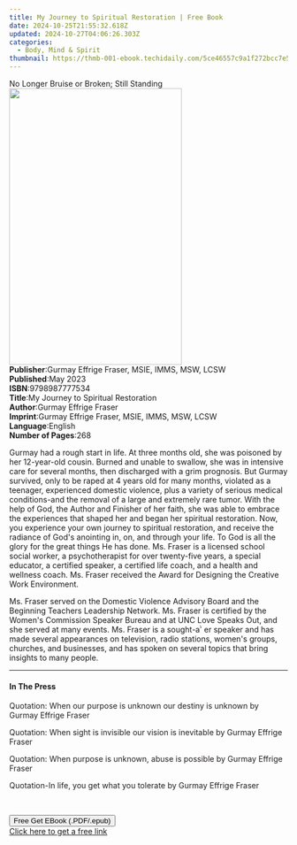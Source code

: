 ```yaml
---
title: My Journey to Spiritual Restoration | Free Book
date: 2024-10-25T21:55:32.618Z
updated: 2024-10-27T04:06:26.303Z
categories:
  - Body, Mind & Spirit
thumbnail: https://thmb-001-ebook.techidaily.com/5ce46557c9a1f272bcc7e575f15286bc4799ead9512d64c86b83df3203ca90cb.jpg
---
```

<main id="book-container">
  <div class="flex flex-col">
    <div class="book-brief flex-1 py-6 px-4 sm:p-6 md:py-10 md:px-8">
      <!-- brief-->
      <div class="book-brief-main">
        No Longer Bruise or Broken; Still Standing
      </div>
    </div>
    <div
      class="book-meta-info flex-1 grid gap-4 col-start-1 col-end-3 row-start-1 sm:mb-6 sm:grid-cols-4 lg:gap-6 lg:col-start-2 lg:row-end-6 lg:row-span-6 lg:mb-0"
    >
      <div
        class="book-meta-info-left place-content-center mt-4 p-4 text-sm leading-6 col-start-2 col-span-2 dark:text-slate-400"
      >
        <img
          class="w-full h-500 object-cover rounded-lg sm:h-255 sm:col-span-2 lg:col-span-full"
          src="https://img-001-ebook.techidaily.com/3443603d2744a7a11fafcefbb4a3315759f44270b1ab90235b7cbb6d324319b2.jpg"
          alt=""
          width="312"
          height="500"
        />
      </div>
      <div
        class="book-meta-info-right mt-2 col-start-1 row-start-2 col-span-3 self-center"
      >
        <!-- meta data  -->
        <div class="flex flex-col px-4 md:px-8">
          <div class="flex-1">
            <strong>Publisher</strong>:<span class="px-2"
              >Gurmay Effrige Fraser, MSIE, IMMS, MSW, LCSW</span
            >
          </div>
          <div class="flex-1">
            <strong>Published</strong>:<span class="px-2">May 2023</span>
          </div>
          <div class="flex-1">
            <strong>ISBN</strong>:<span class="px-2">9798987777534</span>
          </div>
          <div class="flex-1">
            <strong>Title</strong>:<span class="px-2"
              >My Journey to Spiritual Restoration</span
            >
          </div>
          <div class="flex-1">
            <strong>Author</strong>:<span class="px-2"
              >Gurmay Effrige Fraser</span
            >
          </div>
          <div class="flex-1">
            <strong>Imprint</strong>:<span class="px-2"
              >Gurmay Effrige Fraser, MSIE, IMMS, MSW, LCSW</span
            >
          </div>
          <div class="flex-1">
            <strong>Language</strong>:<span class="px-2">English</span>
          </div>
          <div class="flex-1">
            <strong>Number of Pages</strong>:<span class="px-2">268</span>
          </div>
        </div>
      </div>
    </div>
    <div class="book-description flex-1 py-6 px-4 sm:p-6 md:py-10 md:px-8">
      <div class="book-description-main">
        <div accordion-content="" id="description">
          <p>
            Gurmay had a rough start in life. At three months old, she was
            poisoned by her 12-year-old cousin. Burned and unable to swallow,
            she was in intensive care for several months, then discharged with a
            grim prognosis. But Gurmay survived, only to be raped at 4 years old
            for many months, violated as a teenager, experienced domestic
            violence, plus a variety of serious medical conditions-and the
            removal of a large and extremely rare tumor. With the help of God,
            the Author and Finisher of her faith, she was able to embrace the
            experiences that shaped her and began her spiritual restoration.
            Now, you experience your own journey to spiritual restoration, and
            receive the radiance of God's anointing in, on, and through your
            life. To God is all the glory for the great things He has done. Ms.
            Fraser is a licensed school social worker, a psychotherapist for
            over twenty-five years, a special educator, a certified speaker, a
            certified life coach, and a health and wellness coach. Ms. Fraser
            received the Award for Designing the Creative Work Environment.
          </p>
          <p>
            Ms. Fraser served on the Domestic Violence Advisory Board and the
            Beginning Teachers Leadership Network. Ms. Fraser is certified by
            the Women's Commission Speaker Bureau and at UNC Love Speaks Out,
            and she served at many events. Ms. Fraser is a sought-a er speaker
            and has made several appearances on television, radio stations,
            women's groups, churches, and businesses, and has spoken on several
            topics that bring insights to many people.
          </p>
        </div>
        <div class="accordion-fader"></div>
      </div>
    </div>
    <div class="book-excerpts flex-1 py-6 px-4 sm:p-6 md:py-10 md:px-8">
      <!-- excerpts-->
      <div class="book-excerpts-main">
        <hr />
        <h4 class="placeholder placeholder-heading">
          <span>In The Press</span>
        </h4>
        <p></p>
        <p>
          <span style="color: rgba(35, 31, 32, 1)"
            >Quotation: When our purpose is unknown our destiny is unknown by
            Gurmay Effrige Fraser</span
          >
        </p>
        <p>
          <span style="color: rgba(35, 31, 32, 1)"
            >Quotation: When sight is invisible our vision is inevitable by
            Gurmay Effrige Fraser</span
          >
        </p>
        <p>
          <span style="color: rgba(35, 31, 32, 1)"
            >Quotation: When purpose is unknown, abuse is possible by Gurmay
            Effrige Fraser</span
          >
        </p>
        <p>
          <span style="color: rgba(35, 31, 32, 1)"
            >Quotation-In life, you get what you tolerate by Gurmay Effrige
            Fraser</span
          >
        </p>
        <p><strong>&nbsp;</strong></p>
        <p></p>
      </div>
    </div>
    <div
      class="book-about-author flex-1 py-6 px-4 sm:p-6 md:py-10 md:px-8"
    ></div>
    <div class="book-free-get flex-1 py-6 px-4 sm:p-6 md:py-10 md:px-8">
      <button
        id="btn-free-get"
        class="bg-blue-500 hover:bg-blue-700 text-white font-bold py-2 px-4 rounded"
      >
        Free Get EBook (.PDF/.epub)
      </button>
      <div id="countdown-display" class="px-2 text-lg mt-2"></div>
      <a
        id="free-link"
        class="hidden bg-blue-500 hover:bg-blue-700 text-white font-bold py-2 px-4 rounded"
        href="https://www.ebooks.com/en-us/book/210860699/my-journey-to-spiritual-restoration/gurmay-effrige-fraser/"
        target="_blank"
        >Click here to get a free link</a
      >
    </div>
    <script>
      let countdownTime = 0;
      let countdownInterval = null;
      document
        .getElementById('btn-free-get')
        .addEventListener('click', startCountdown);
      function startCountdown() {
        countdownTime = new Date().getTime() + 60000 * 3;
        countdownInterval = setInterval(updateCountdown, 1000);
        document.getElementById('btn-free-get').disabled = true;
        document
          .getElementById('btn-free-get')
          .classList.add('bg-gray-500', 'cursor-not-allowed');
      }
      function updateCountdown() {
        let currentTime = new Date().getTime();
        let timeLeft = countdownTime - currentTime;
        let secondsLeft = Math.floor(timeLeft / 1000);
        document.getElementById('countdown-display').innerHTML =
          `Remaining time: ${secondsLeft} seconds.`;
        if (secondsLeft <= 0) {
          clearInterval(countdownInterval);
          document.getElementById('btn-free-get').classList.add('hidden');
          document.getElementById('free-link').classList.remove('hidden');
          document.getElementById('countdown-display').innerHTML = '';
        }
      }
    </script>
  </div>
</main>

<ins class="adsbygoogle"
      style="display:block"
      data-ad-client="ca-pub-7571918770474297"
      data-ad-slot="8358498916"
      data-ad-format="auto"
      data-full-width-responsive="true"></ins>
    
